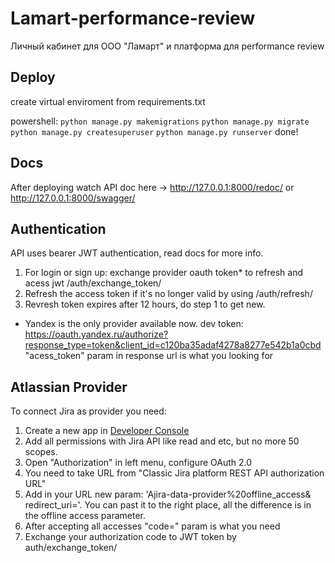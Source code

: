 # Lamart-performance-review
Личный кабинет для ООО "Ламарт" и платформа для performance review
## Deploy
create virtual enviroment from requirements.txt

powershell: 
`python manage.py makemigrations`
`python manage.py migrate`
`python manage.py createsuperuser`
`python manage.py runserver`
done!

## Docs
After deploying watch API doc here -> http://127.0.0.1:8000/redoc/ or http://127.0.0.1:8000/swagger/

## Authentication
API uses bearer JWT authentication, read docs for more info.
1) For login or sign up: exchange provider oauth token* to refresh and acess jwt /auth/exchange_token/
2) Refresh the access token if it's no longer valid by using /auth/refresh/
3) Revresh token expires after 12 hours, do step 1 to get new.

* Yandex is the only provider available now.
dev token: https://oauth.yandex.ru/authorize?response_type=token&client_id=c120ba35adaf4278a8277e542b1a0cbd
"acess_token" param in response url is what you looking for

## Atlassian Provider
To connect Jira as provider you need:
1) Create a new app in [Developer Console](https://developer.atlassian.com/console/myapps/)
2) Add all permissions with Jira API like read and etc, but no more 50 scopes.
3) Open "Authorization" in left menu, configure OAuth 2.0
4) You need to take URL from "Classic Jira platform REST API authorization URL"
5) Add in your URL new param: 'Ajira-data-provider%20offline_access&
redirect_uri='. You can past it to the right place, all the difference is in the offline access parameter.
6) After accepting all accesses "code=" param is what you need
7) Exchange your authorization code to JWT token by auth/exchange_token/
